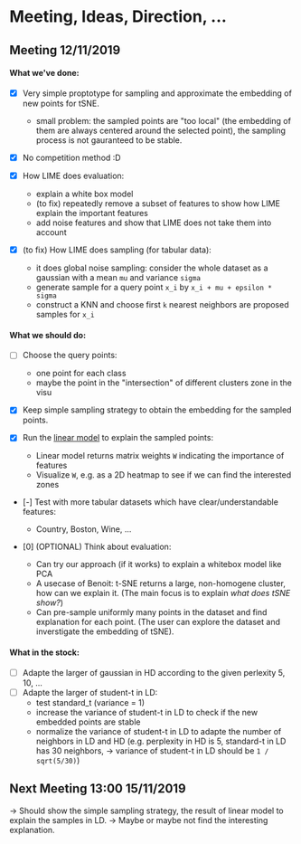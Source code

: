 # Meeting, Ideas, Direction, ...

## Meeting 12/11/2019

#### What we've done:
+ [X] Very simple proptotype for sampling and approximate the embedding of new points for tSNE.
	* small problem: the sampled points are "too local" (the embedding of them are always centered around the selected point), the sampling process is not gauranteed to be stable.

+ [X] No competition method :D

+ [X] How LIME does evaluation:
	* explain a white box model
	* (to fix) repeatedly remove a subset of features to show how LIME explain the important features 
	* add noise features and show that LIME does not take them into account

+ [X] (to fix) How LIME does sampling (for tabular data):
	* it does global noise sampling: consider the whole dataset as a gaussian with a mean `mu` and variance `sigma`
	* generate sample for a query point `x_i` by `x_i + mu + epsilon * sigma`
	* construct a KNN and choose first `k` nearest neighbors are proposed samples for `x_i`


#### What we should do:
+ [ ] Choose the query points:
	* one point for each class
	* maybe the point in the "intersection" of different clusters zone in the visu

+ [X] Keep simple sampling strategy to obtain the embedding for the sampled points.

+ [X] Run the [linear model]() to explain the sampled points:
	* Linear model returns matrix weights `W` indicating the importance of features
	* Visualize `W`, e.g. as a 2D heatmap to see if we can find the interested zones

+ [-] Test with more tabular datasets which have clear/understandable features:
	* Country, Boston, Wine, ...

+ [0] (OPTIONAL) Think about evaluation:
	* Can try our approach (if it works) to explain a whitebox model like PCA
	* A usecase of Benoit: t-SNE returns a large, non-homogene cluster, how can we explain it. (The main focus is to explain *what does tSNE show?*)
	* Can pre-sample uniformly many points in the dataset and find explanation for each point. (The user can explore the dataset and inverstigate the embedding of tSNE).


#### What in the stock:
+ [ ] Adapte the larger of gaussian in HD according to the given perlexity 5, 10, ...
+ [ ] Adapte the larger of student-t in LD:
	* test standard_t (variance = 1)
	* increase the variance of student-t in LD to check if the new embedded points are stable
	* normalize the variance of student-t in LD to adapte the number of neighbors in LD and HD
	(e.g. perplexity in HD is 5, standard-t in LD has 30 neighbors, -> variance of student-t in LD should be `1 / sqrt(5/30)`)


## Next Meeting 13:00 15/11/2019
-> Should show the simple sampling strategy, the result of linear model to explain the samples in LD.
-> Maybe or maybe not find the interesting explanation.
